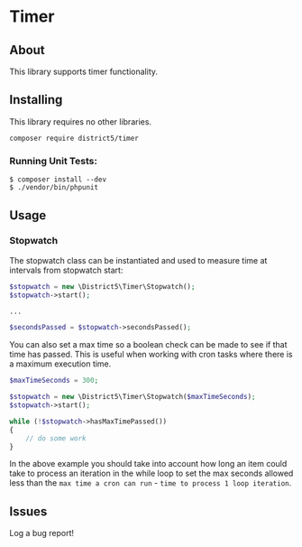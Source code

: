Timer
========================================

## About

This library supports timer functionality.

## Installing

This library requires no other libraries.

```
composer require district5/timer
```

### Running Unit Tests:
```
$ composer install --dev
$ ./vendor/bin/phpunit
```


## Usage

### Stopwatch
The stopwatch class can be instantiated and used to measure time at intervals from stopwatch start:
```php
$stopwatch = new \District5\Timer\Stopwatch();
$stopwatch->start();

...

$secondsPassed = $stopwatch->secondsPassed();
```

You can also set a max time so a boolean check can be made to see if that time has passed. This is useful when working with cron tasks where there is a maximum execution time.
```php
$maxTimeSeconds = 300;

$stopwatch = new \District5\Timer\Stopwatch($maxTimeSeconds);
$stopwatch->start();

while (!$stopwatch->hasMaxTimePassed())
{
    // do some work
}
```
In the above example you should take into account how long an item could take to process an iteration in the while loop to set the max seconds allowed less than the `max time a cron can run` - `time to process 1 loop iteration`.


## Issues
Log a bug report!
